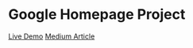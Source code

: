 # Google Homepage Project

[Live Demo](http://marques-j-robinson.github.io/google-homepage)
[Medium Article](https://marques-robinson-project.medium.com/front-end-project-google-homepage-6e6970a1244)
